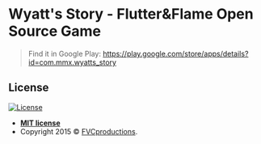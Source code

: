 # Wyatt's Story - Flutter&Flame Open Source Game
 
 > Find it in Google Play:
 https://play.google.com/store/apps/details?id=com.mmx.wyatts_story

## License

[![License](http://img.shields.io/:license-mit-blue.svg?style=flat-square)](http://badges.mit-license.org)

- **[MIT license](http://opensource.org/licenses/mit-license.php)**
- Copyright 2015 © <a href="http://fvcproductions.com" target="_blank">FVCproductions</a>.
